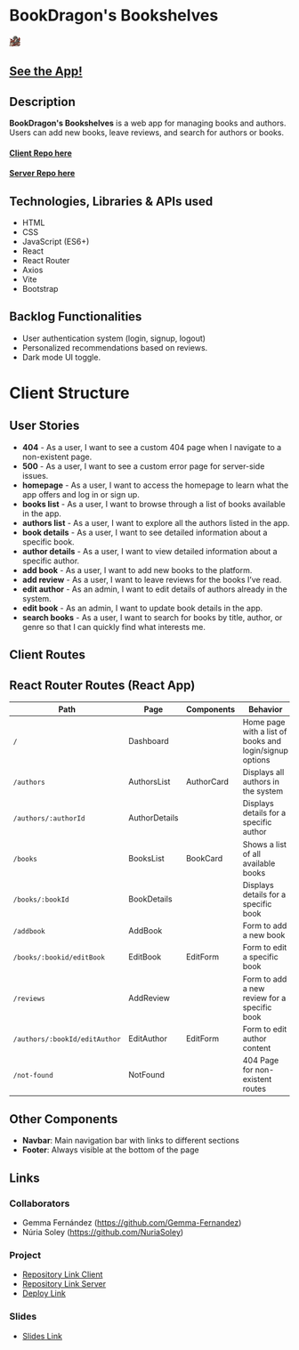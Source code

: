 # BookDragon's Bookshelves
<img src="./src/images/dragon.png" alt="logo" width="20px" height="auto">

## [See the App!](https://bookdragons-bookshelves.netlify.app/)


## Description

**BookDragon's Bookshelves** is a web app for managing books and authors. Users can add new books, leave reviews, and search for authors or books.

#### [Client Repo here](https://github.com/NuriaSoley/client-bookdragons-booshelves)
#### [Server Repo here](https://github.com/Gemma-Fernandez/bookdragons-bookshelves/tree/master)

## Technologies, Libraries & APIs used

- HTML
- CSS
- JavaScript (ES6+)
- React
- React Router
- Axios
- Vite
- Bootstrap

## Backlog Functionalities

- User authentication system (login, signup, logout)
- Personalized recommendations based on reviews.
- Dark mode UI toggle.

# Client Structure

## User Stories

- **404** - As a user, I want to see a custom 404 page when I navigate to a non-existent page.
- **500** - As a user, I want to see a custom error page for server-side issues.
- **homepage** - As a user, I want to access the homepage to learn what the app offers and log in or sign up.
- **books list** - As a user, I want to browse through a list of books available in the app.
- **authors list** - As a user, I want to explore all the authors listed in the app.
- **book details** - As a user, I want to see detailed information about a specific book.
- **author details** - As a user, I want to view detailed information about a specific author.
- **add book** - As a user, I want to add new books to the platform.
- **add review** - As a user, I want to leave reviews for the books I’ve read.
- **edit author** - As an admin, I want to edit details of authors already in the system.
- **edit book** - As an admin, I want to update book details in the app.
- **search books** - As a user, I want to search for books by title, author, or genre so that I can quickly find what interests me.

## Client Routes

## React Router Routes (React App)

| Path                          | Page              | Components          | Behavior                                                       |
| --------------------          | ----------------- | ------------------- | ------------------------------------------------------------   |
| `/`                           | Dashboard         |                     | Home page with a list of books and login/signup options        |
| `/authors`                    | AuthorsList       | AuthorCard          | Displays all authors in the system                                              |
| `/authors/:authorId`          | AuthorDetails     |                     | Displays details for a specific author                          |
| `/books`                      | BooksList         | BookCard            | Shows a list of all available books                                               |
| `/books/:bookId`              | BookDetails       |                     | Displays details for a specific book                                                |
| `/addbook`                    | AddBook           |                     | Form to add a new book                                                |
| `/books/:bookid/editBook`     | EditBook          | EditForm            | Form to edit a specific book                                                |
| `/reviews`                    | AddReview         |                     | Form to add a new review for a specific book                                       |
| `/authors/:bookId/editAuthor` | EditAuthor        | EditForm            | Form to edit author content                         
| `/not-found`                  | NotFound          |                     | 404 Page for non-existent routes                                              |

## Other Components

- **Navbar**: Main navigation bar with links to different sections
- **Footer**: Always visible at the bottom of the page

## Links

### Collaborators

- Gemma Fernández (https://github.com/Gemma-Fernandez)
- Núria Soley (https://github.com/NuriaSoley)

### Project

- [Repository Link Client](https://github.com/NuriaSoley/client-bookdragons-booshelves)
- [Repository Link Server](https://github.com/Gemma-Fernandez/bookdragons-bookshelves/tree/master)
- [Deploy Link](https://bookdragons-bookshelves.netlify.app/)

### Slides

- [Slides Link](www.your-slides-url-here.com)

